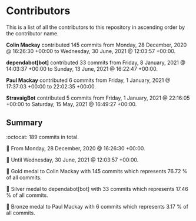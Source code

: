 # Contributors

This is a list of all the contributors to this repository in ascending order by the contributor name.

**Colin Mackay** contributed 145 commits from Monday, 28 December, 2020 @ 16:26:30 +00:00 to Wednesday, 30 June, 2021 @ 12:03:57 +00:00.

**dependabot[bot]** contributed 33 commits from Friday, 8 January, 2021 @ 14:03:37 +00:00 to Sunday, 13 June, 2021 @ 16:22:47 +00:00.

**Paul Mackay** contributed 6 commits from Friday, 1 January, 2021 @ 17:37:03 +00:00 to 22:02:35 +00:00.

**StravaigBot** contributed 5 commits from Friday, 1 January, 2021 @ 22:16:05 +00:00 to Saturday, 15 May, 2021 @ 16:49:27 +00:00.

## Summary

:octocat: 189 commits in total.

:date: From Monday, 28 December, 2020 @ 16:26:30 +00:00.

:date: Until Wednesday, 30 June, 2021 @ 12:03:57 +00:00.

:1st_place_medal: Gold medal to Colin Mackay with 145 commits which represents 76.72 % of all commits.

:2nd_place_medal: Silver medal to dependabot[bot] with 33 commits which represents 17.46 % of all commits.

:3rd_place_medal: Bronze medal to Paul Mackay with 6 commits which represents 3.17 % of all commits.

